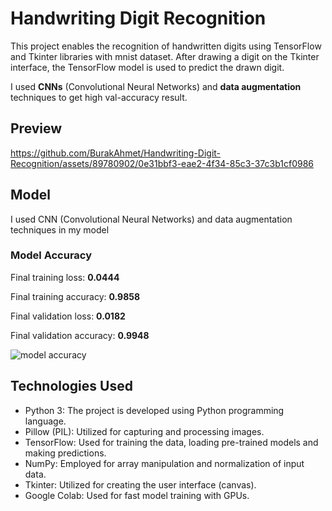# Handwriting Digit Recognition
This project enables the recognition of handwritten digits using TensorFlow and Tkinter libraries with mnist dataset. After drawing a digit on the Tkinter interface, the TensorFlow model is used to predict the drawn digit.

I used **CNNs** (Convolutional Neural Networks) and **data augmentation** techniques to get high val-accuracy result.

## Preview
https://github.com/BurakAhmet/Handwriting-Digit-Recognition/assets/89780902/0e31bbf3-eae2-4f34-85c3-37c3b1cf0986



## Model
I used CNN (Convolutional Neural Networks) and data augmentation techniques in my model
### Model Accuracy
Final training loss: **0.0444**

Final training accuracy: **0.9858**

Final validation loss: **0.0182** 

Final validation accuracy: **0.9948**

![model accuracy](https://github.com/BurakAhmet/Hand-Writing-Digit-Recognition/assets/89780902/c2566e6c-ea26-4f98-b929-b43317bc8828)

## Technologies Used
* Python 3: The project is developed using Python programming language.
* Pillow (PIL): Utilized for capturing and processing images.
* TensorFlow: Used for training the data, loading pre-trained models and making predictions.
* NumPy: Employed for array manipulation and normalization of input data.
* Tkinter: Utilized for creating the user interface (canvas).
* Google Colab: Used for fast model training with GPUs.
